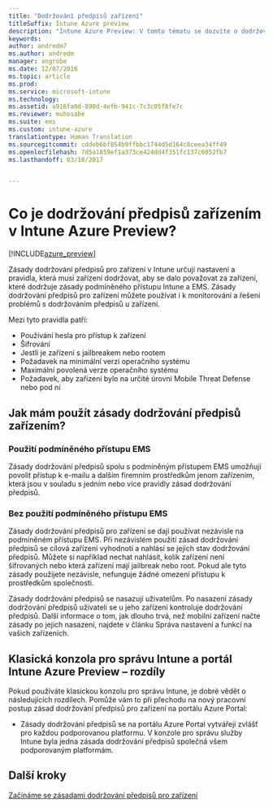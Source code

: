 ```yaml
---
title: "Dodržování předpisů zařízení"
titleSuffix: Intune Azure preview
description: "Intune Azure Preview: V tomto tématu se dozvíte o dodržování předpisů zařízením v Microsoft Intune."
keywords: 
author: andredm7
ms.author: andredm
manager: angrobe
ms.date: 12/07/2016
ms.topic: article
ms.prod: 
ms.service: microsoft-intune
ms.technology: 
ms.assetid: a916fa0d-890d-4efb-941c-7c3c05f8fe7c
ms.reviewer: muhosabe
ms.suite: ems
ms.custom: intune-azure
translationtype: Human Translation
ms.sourcegitcommit: cddeb6bf854b9ffbbc1744d5d164c8ceea34ff49
ms.openlocfilehash: 7d5a1859ef1a373ce424dd4f351fc137c6052fb7
ms.lasthandoff: 03/10/2017


---
```


# <a name="what-is-device-compliance-in-intune-azure-preview"></a>Co je dodržování předpisů zařízením v Intune Azure Preview?

[!INCLUDE[azure_preview](../includes/azure_preview.md)]

Zásady dodržování předpisů pro zařízení v Intune určují nastavení a pravidla, která musí zařízení dodržovat, aby se dalo považovat za zařízení, které dodržuje zásady podmíněného přístupu Intune a EMS. Zásady dodržování předpisů pro zařízení můžete používat i k monitorování a řešení problémů s dodržováním předpisů u zařízení. 

Mezi tyto pravidla patří:

- Používání hesla pro přístup k zařízení
- Šifrování
- Jestli je zařízení s jailbreakem nebo rootem
- Požadavek na minimální verzi operačního systému
- Maximální povolená verze operačního systému
- Požadavek, aby zařízení bylo na určité úrovni Mobile Threat Defense nebo pod ní

<!---##  Concepts
Following are some terms and concepts that are useful to understanding how to use compliance policies.

### Device compliance requirements
Compliance requirements are essentially rules like requiring a device PIN or encryption that you can specify as required or not required for a compliance policy.

### Actions for noncompliance

You can specify what needs to happen when a device is determined as noncompliant. This can be a sequence of actions during a specific time.
When you specify these actions, Intune will automatically initiate them in the sequence you specify. See the following example of a sequence of
actions for a device that continues to be in the noncompliant status for
a week:

-   When the device is first determined to be non-compliant, an email with noncompliant notification is sent to the user.

-   3 days after initial noncompliance state, a follow up reminder is sent to the user.

-   5 days after initial noncompliance state, a final reminder with a notification that access to company resources will be blocked on the device in 2 days if the compliance issues are not remediated is sent to the user.

-   7 days after initial noncompliance state, access to company resources is blocked. This requires that you have conditional access policy that specifies that access from noncompliant devices should    be blocked for services such as Exchange and SharePoint.

### Grace Period

This is the time between when a device is first determined as
noncompliant to when access to company resources on that device is blocked. This time allows for time that the user has to resolve
compliance issues on the device. You can also use this time to create your action sequences to send notifications to the user before their access is blocked.

Remember that you need to implement conditional access policies in addition to compliance policies in order for access to company resources to be blocked.--->

##  <a name="how-should-i-use-a-device-compliance-policy"></a>Jak mám použít zásady dodržování předpisů zařízením?

### <a name="using-ems-conditional-access"></a>Použití podmíněného přístupu EMS
Zásady dodržování předpisů spolu s podmíněným přístupem EMS umožňují povolit přístup k e-mailu a dalším firemním prostředkům jenom zařízením, která jsou v souladu s jedním nebo více pravidly zásad dodržování předpisů.

### <a name="not-using-ems-conditional-access"></a>Bez použití podmíněného přístupu EMS
Zásady dodržování předpisů pro zařízení se dají používat nezávisle na podmíněném přístupu EMS.
Při nezávislém použití zásad dodržování předpisů se cílová zařízení vyhodnotí a nahlásí se jejich stav dodržování předpisů. Můžete si například nechat nahlásit, kolik zařízení není šifrovaných nebo která zařízení mají jailbreak nebo root. Pokud ale tyto zásady použijete nezávisle, nefunguje žádné omezení přístupu k prostředkům společnosti.

Zásady dodržování předpisů se nasazují uživatelům. Po nasazení zásady dodržování předpisů uživateli se u jeho zařízení kontroluje dodržování předpisů. Další informace o tom, jak dlouho trvá, než mobilní zařízení načte zásady po jejich nasazení, najdete v článku Správa nastavení a funkcí na vašich zařízeních.

##  <a name="intune-classic-admin-console-vs-intune-azure-preview-portal"></a>Klasická konzola pro správu Intune a portál Intune Azure Preview – rozdíly

Pokud používáte klasickou konzolu pro správu Intune, je dobré vědět o následujících rozdílech. Pomůže vám to při přechodu na nový pracovní postup zásad dodržování předpisů pro zařízení na portálu Azure Portal:

-   Zásady dodržování předpisů se na portálu Azure Portal vytvářejí zvlášť pro každou podporovanou platformu. V konzole pro správu služby Intune byla jedna zásada dodržování předpisů společná všem podporovaným platformám.

<!--- -   In the Azure portal, you have the ability to specify actions and notifications that are intiated when a device is determined to be noncompliant. This ability does not exist in the Intune admin console.

-   In the Azure portal, you can set a grace period to allow time for the end-user to get their device back to compliance status before they completely lose the ability to get company data on their device. This is not available in the Intune admin console.--->

##  <a name="next-steps"></a>Další kroky

[Začínáme se zásadami dodržování předpisů pro zařízení](get-started-with-device-compliance.md)


<!---### See also

Conditional access--->

